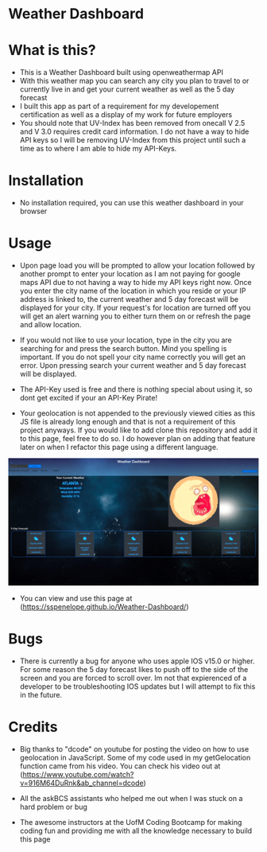 # Weather Dashboard

# What is this?
- This is a Weather Dashboard built using openweathermap API 
- With this weather map you can search any city you plan to travel to or currently live in and get your current
weather as well as the 5 day forecast
- I built this app as part of a requirement for my developement certification as well as a display of my work for future employers 
- You should note that UV-Index has been removed from onecall V 2.5 and V 3.0 requires credit card information. I do not have a way to hide API keys so I will be removing UV-Index from this project until such a time as to where I am able to hide my API-Keys.

# Installation 
- No installation required, you can use this weather dashboard in your browser

# Usage
- Upon page load you will be prompted to allow your location followed by another prompt
to enter your location as I am not paying for google maps API due to not having a way to hide my API keys right now. Once you enter the city name of the location in which you reside or your IP address is linked to, the current weather and 5 day forecast will be displayed for your city. If your request's for location are turned off you will get an alert warning you to either turn them on or refresh the page and allow location. 

- If you would not like to use your location, type in the city you are searching for and  press the search button. Mind you spelling is important. If you do not spell your city name correctly you will get an error. Upon pressing search your current weather and 5 day forecast will be displayed.

- The API-Key used is free and there is nothing special about using it, so dont get excited if your an API-Key Pirate!

- Your geolocation is not appended to the previously viewed cities as this JS file is already long enough and that is not a requirement of this project anyways. If you would like to add clone this repository and add it to this page, feel free to do so. I do however plan on adding that feature later on when I refactor this page using a different language.

![alt text](./assets/images/application.screenshot.png)

- You can view and use this page at (https://sspenelope.github.io/Weather-Dashboard/)

# Bugs
- There is currently a bug for anyone who uses apple IOS v15.0 or higher. For some reason the 5 day forecast likes to push off to the side of the screen and you are forced to scroll over. Im not that expierenced of a developer to be troubleshooting IOS updates but I will attempt to fix this in the future.

# Credits
- Big thanks to "dcode" on youtube for posting the video on how to use geolocation in JavaScript. Some of my code used in my getGelocation function came from his video. You can check his video out at (https://www.youtube.com/watch?v=916M64DuRnk&ab_channel=dcode)

- All the askBCS assistants who helped me out when I was stuck on a hard problem or bug

- The awesome instructors at the UofM Coding Bootcamp for making coding fun and providing me with all the knowledge necessary to build this page


